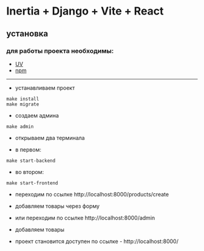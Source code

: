 # Inertia + Django + Vite + React

## установка

### для работы проекта необходимы: 

- [UV](https://docs.astral.sh/uv/) 
- [npm](https://nodejs.org/)
****
- устанавливаем проект
```
make install
make migrate
```
- создаем админа
```
make admin
```
- открываем два терминала

- в первом:

```
make start-backend
```

- во втором:

```
make start-frontend
```
- переходим по ссылке http://localhost:8000/products/create

- добавляем товары через форму

- или переходим по ссылке http://localhost:8000/admin

- добавляем товары

- проект становится доступен по ссылке - http://localhost:8000/
